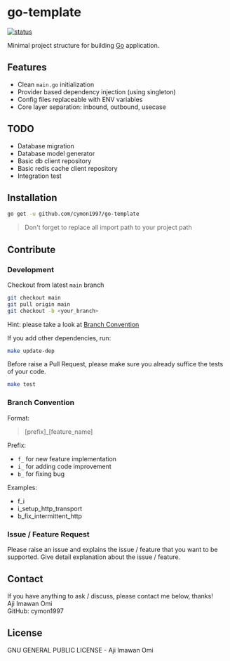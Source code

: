 # go-template

[![status](https://img.shields.io/badge/status-in%20development-green)](#development)

Minimal project structure for building [Go](https://golang.org) application.

## Features

- Clean `main.go` initialization
- Provider based dependency injection (using singleton)
- Config files replaceable with ENV variables 
- Core layer separation: inbound, outbound, usecase 

## TODO

- Database migration 
- Database model generator 
- Basic db client repository 
- Basic redis cache client repository
- Integration test 

## Installation

```bash
go get -u github.com/cymon1997/go-template
```

> Don't forget to replace all import path to your project path

## Contribute

### Development

Checkout from latest `main` branch
```bash
git checkout main 
git pull origin main 
git checkout -b <your_branch>
```
Hint: please take a look at [Branch Convention](#branch-convention)

If you add other dependencies, run:
```bash
make update-dep 
```

Before raise a Pull Request, please make sure you already suffice the tests of your code.

```bash
make test
```

### Branch Convention

Format:
> [prefix]_[feature_name]

Prefix:
- `f_` for new feature implementation
- `i_` for adding code improvement
- `b_` for fixing bug

Examples:
- f_i
- i_setup_http_transport
- b_fix_intermittent_http

### Issue / Feature Request

Please raise an issue and explains the issue / feature that you want to be supported.
Give detail explanation about the issue / feature.

## Contact

If you have anything to ask / discuss, please contact me below, thanks!   
Aji Imawan Omi  
GitHub: cymon1997

## License

GNU GENERAL PUBLIC LICENSE - Aji Imawan Omi
